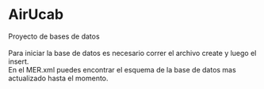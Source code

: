 # AirUcab
Proyecto de bases de datos<br /><br />
Para iniciar la base de datos es necesario correr el archivo create y luego el insert.<br />
En el MER.xml puedes encontrar el esquema de la base de datos mas actualizado hasta el momento.
